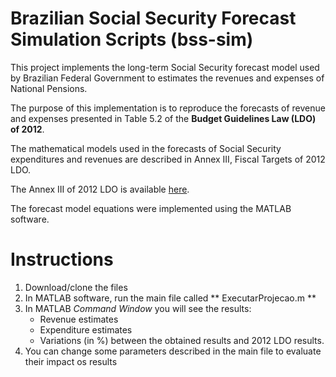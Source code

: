 # Brazilian Social Security Forecast Simulation Scripts (bss-sim)

This project implements the long-term Social Security forecast model used by Brazilian Federal Government to estimates the revenues and expenses of National Pensions. 

The purpose of this implementation is to reproduce the forecasts of revenue and expenses presented in Table 5.2 of the **Budget Guidelines Law (LDO) of 2012**.

The mathematical models used in the forecasts of Social Security expenditures and revenues are described in Annex III, Fiscal Targets of 2012 LDO.

The Annex III of 2012 LDO is available [here](http://www.orcamentofederal.gov.br/orcamentos-anuais/orcamento-2012-1/pldo-2012/3.5_ANEXOIII.5RGPS.pdf).

The forecast model equations were implemented using the MATLAB software.

# Instructions

1. Download/clone the files 
2. In MATLAB software, run the main file called ** ExecutarProjecao.m **
3. In MATLAB *Command Window* you will see the results:
    * Revenue estimates
    * Expenditure estimates
    * Variations (in %) between the obtained results and 2012 LDO results.
4. You can change some parameters described in the main file to evaluate their impact os results